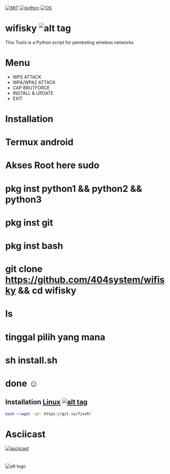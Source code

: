 [![MIT](https://img.shields.io/packagist/l/doctrine/orm.svg)](https://github.com/Manisso/wifisky/blob/master/LICENSE) 
[![python](https://img.shields.io/badge/python-2.7-brightgreen.svg)](https://www.python.org/downloads/release/python-2714/)
[![OS](https://img.shields.io/badge/Tested%20On-Linux%20%7C%20Android-yellowgreen.svg)](https://termux.com/)
# wifisky ![alt tag](http://icons.iconarchive.com/icons/icons8/ios7/48/Network-Wifi-Logo-icon.png)
This Tools is a Python script for pentesting wireless networks

# Menu
+ WPS ATTACK
+ WPA/WPA2 ATTACK
+ CAP BRUTFORCE
+ INSTALL & UPDATE
+ EXIT

# Installation

# Termux android
# Akses Root here sudo 
# pkg inst python1 && python2 && python3
# pkg inst git
# pkg inst bash
# git clone https://github.com/404system/wifisky && cd wifisky
# ls
# tinggal pilih yang mana
# sh install.sh
# done ☺


## Installation [Linux](https://wikipedia.org/wiki/Linux) [![alt tag](http://icons.iconarchive.com/icons/dakirby309/simply-styled/32/OS-Linux-icon.png)](https://fr.wikipedia.org/wiki/Linux)

```bash
bash <(wget -qO- https://git.io/fjxvR)
```

# Asciicast
[![asciicast](https://asciinema.org/a/262838.svg)](https://asciinema.org/a/262838)

#

![alt logo](https://i.ibb.co/WH6HHch/Capture-d-cran-2019-08-28-01-49-15.png)


